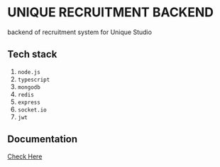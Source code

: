 # UNIQUE RECRUITMENT BACKEND

backend of recruitment system for Unique Studio

## Tech stack

1. `node.js`
2. `typescript`
3. `mongodb`
4. `redis`
5. `express`
6. `socket.io`
7. `jwt`

## Documentation

[Check Here](./docs/doc.md)
